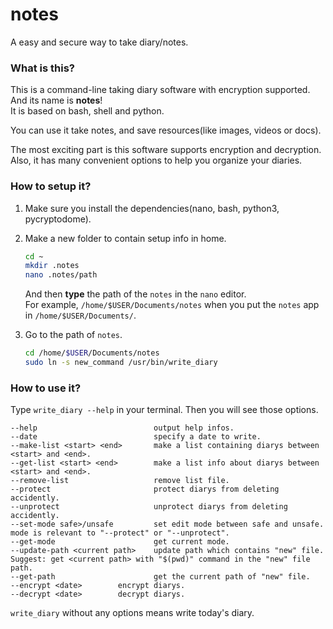 # notes
A easy and secure way to take diary/notes.

### What is this?
This is a command-line taking diary software with encryption supported. And its name is **notes**!  
It is based on bash, shell and python.  

You can use it take notes, and save resources(like images, videos or docs).  

The most exciting part is this software supports encryption and decryption.  
Also, it has many convenient options to help you organize your diaries.

### How to setup it?
1. Make sure you install the dependencies(nano, bash, python3, pycryptodome).
2. Make a new folder to contain setup info in home.

    ```bash
    cd ~
    mkdir .notes
    nano .notes/path
    ```
    And then **type** the path of the `notes` in the `nano` editor.  
    For example, `/home/$USER/Documents/notes` when you put the `notes` app in `/home/$USER/Documents/`.

3. Go to the path of `notes`.

    ```bash
    cd /home/$USER/Documents/notes
    sudo ln -s new_command /usr/bin/write_diary
    ```

### How to use it?
Type `write_diary --help` in your terminal.
Then you will see those options.
```
--help                          output help infos.
--date                          specify a date to write.
--make-list <start> <end>       make a list containing diarys between <start> and <end>.
--get-list <start> <end>        make a list info about diarys between <start> and <end>.
--remove-list                   remove list file.
--protect                       protect diarys from deleting accidently.
--unprotect                     unprotect diarys from deleting accidently.
--set-mode safe>/unsafe         set edit mode between safe and unsafe. mode is relevant to "--protect" or "--unprotect".
--get-mode                      get current mode.
--update-path <current path>    update path which contains "new" file. Suggest: get <current path> with "$(pwd)" command in the "new" file path.
--get-path                      get the current path of "new" file.
--encrypt <date>		encrypt diarys.
--decrypt <date>		decrypt diarys.
```
`write_diary` without any options means write today's diary.
